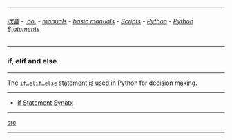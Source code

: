 
---

###### [改善](https://github.com/ttltrk/0C/blob/master/README.MD) - [.co.](https://github.com/ttltrk/PRG/blob/master/CODING.MD) - [manuals](https://github.com/ttltrk/PRG/blob/master/MAN.MD) - [basic manuals](https://github.com/ttltrk/PRG/blob/master/MANUALS.MD) - [Scripts](https://github.com/ttltrk/PRG/blob/master/PY/DOC/SC/SC.MD) - [Python](https://github.com/ttltrk/PRG/blob/master/PY/DOC/OPYM/OPYM.MD) - [Python Statements](https://github.com/ttltrk/PRG/blob/master/PY/DOC/OPYM/03_PY_ST/PY_ST.MD)

---

### if, elif and else

---

The ```if…elif…else``` statement is used in Python for decision making.

---

* [if Statement Synatx](https://github.com/ttltrk/PRG/blob/master/PY/DOC/OPYM/03_PY_ST/IF/01/IF.MD)

---

[src](https://www.programiz.com/python-programming/if-elif-else)

---
